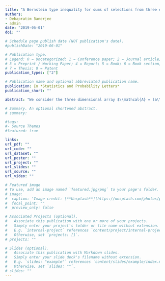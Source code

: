 ```yaml
---
title: "A Bernstein type inequality for sums of selections from three dimensional arrays"
authors:
- Debapratim Banerjee
- admin
date: "2019-06-01"
doi: ""

# Schedule page publish date (NOT publication's date).
#publishDate: "2019-06-01"

# Publication type.
# Legend: 0 = Uncategorized; 1 = Conference paper; 2 = Journal article;
# 3 = Preprint / Working Paper; 4 = Report; 5 = Book; 6 = Book section;
# 7 = Thesis; 8 = Patent
publication_types: ["2"]

# Publication name and optional abbreviated publication name.
publication: In *Statistics and Probability Letters*
publication_short: ""

abstract: "We consider the three dimensional array $\\mathcal{A} = (a\\_{i,j,k})\\_{1\\le i,j,k \\le n}$, with $a_{i,j,k} \in [0,1]$, and the two random statistics $T\\_{1}:= \\sum\\_{i=1}^n \\sum\\_{j=1}^n a\\_{i,j,\\sigma(i)}$ and $T\\_{2}:= \\sum\\_{i=1}^{n} a\\_{i,\\sigma(i),\\pi(i)}$, where $\\sigma$ and $\\pi$ are chosen independently from the set of permutations of  These can be viewed as natural three dimensional generalizations of the statistic , considered by Hoeffding . Here we give Bernstein type concentration inequalities for  by extending the argument for concentration of  by Chatterjee ."

# Summary. An optional shortened abstract.
# summary: 

#tags:
#- Source Themes
#featured: true

links:
url_pdf: ""
url_code: ""
url_dataset: ""
url_poster: ""
url_project: ""
url_slides: ""
url_source: ""
url_video: ""

# Featured image
# To use, add an image named `featured.jpg/png` to your page's folder. 
# image: 
#  caption: 'Image credit: [**Unsplash**](https://unsplash.com/photos/pLCdAaMFLTE)'
#  focal_point: ""
#  preview_only: false

# Associated Projects (optional).
#   Associate this publication with one or more of your projects.
#   Simply enter your project's folder or file name without extension.
#   E.g. `internal-project` references `content/project/internal-project/index.md`.
#   Otherwise, set `projects: []`.
# projects: ""

# Slides (optional).
#   Associate this publication with Markdown slides.
#   Simply enter your slide deck's filename without extension.
#   E.g. `slides: "example"` references `content/slides/example/index.md`.
#   Otherwise, set `slides: ""`.
# slides: ""
---
```





